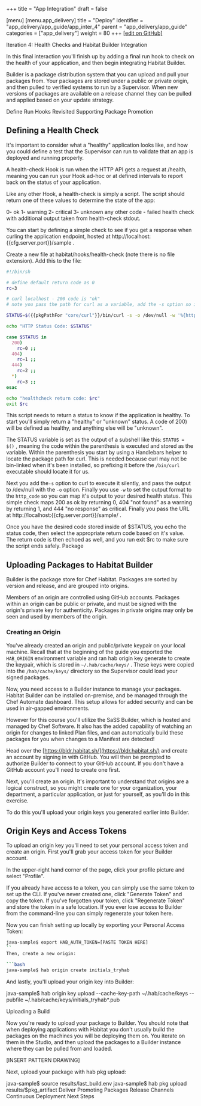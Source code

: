 +++
title = "App Integration"
draft = false

[menu]
  [menu.app_delivery]
    title = "Deploy"
    identifier = "app_delivery/app_guide/app_inter_4"
    parent = "app_delivery/app_guide"
    categories = ["app_delivery"]
    weight = 80
+++
[\[edit on GitHub\]](https://github.com/chef/chef-web-docs/blob/master/content/app_delivery/app_iter_4.md)

Iteration 4: Health Checks and Habitat Builder Integration

In this final interaction you'll finish up by adding a final run hook to check on the health of your application, and then begin integrating Habitat Builder.

Builder is a package distribution system that you can upload and pull your packages from. Your packages are stored under a public or private origin, and then pulled to verified systems to run by a Supervisor. When new versions of packages are available on a release channel they can be pulled and applied based on your update strategy.

Define
Run Hooks Revisited
Supporting Package Promotion

## Defining a Health Check

It's important to consider what a "healthy" application looks like, and how you could define a test that the Supervisor can run to validate that an app is deployed and running properly.

A health-check Hook is run when the HTTP API gets a request at /health, meaning you can run your Hook ad-hoc or at defined intervals to report back on the status of your application.

Like any other Hook, a health-check is simply a script. The script should return one of these values to determine the state of the app:

0- ok
1- warning
2- critical
3- unknown
any other code - failed health check with additional output taken from health-check stdout.

You can start by defining a simple check to see if you get a response when curling the application endpoint, hosted at http://localhost:{{cfg.server.port}}/sample .

Create a new file at habitat/hooks/health-check (note there is no file extension). Add this to the file:

```bash
#!/bin/sh

# define default return code as 0
rc=3

# curl localhost - 200 code is "ok"
# note you pass the path for curl as a variable, add the -s option so it executes silently, and write the output to /dev/null instead of stdout. The -w option lets us specify the output format as an http code that is then assigned to the STATUS variable after passing the application path.

STATUS=$({{pkgPathFor "core/curl"}}/bin/curl -s -o /dev/null -w '%{http_code}' http://localhost:{{cfg.server.port}}/sample/)

echo "HTTP Status Code: $STATUS"

case $STATUS in
  200)
    rc=0 ;;
  404)
    rc=1 ;;
  444)
    rc=2 ;;
  *)
    rc=3 ;;
esac

echo "healthcheck return code: $rc"
exit $rc
```

This script needs to return a status to know if the application is healthy. To start you'll simply return a "healthy" or "unknown" status. A code of 200) will be defined as healthy, and anything else will be "unknown".

The STATUS variable is set as the output of a subshell like this: `STATUS = $()` , meaning the code within the parenthesis is executed and stored as the variable. Within the parenthesis you start by using a Handlebars helper to locate the package path for curl. This is needed because curl may not be bin-linked when it's been installed, so prefixing it before the `/bin/curl` executable should locate it for us.

Next you add the`-s` option to curl to execute it silently, and pass the output to /dev/null with the `-o` option. Finally you use `-w` to set the output format to the `http_code` so you can map it's output to your desired health status. This simple check maps 200 as ok by returning 0, 404 "not found" as a warning by returning 1, and 444 "no response" as critical. Finally you pass the URL at http://localhost:{{cfg.server.port}}/sample/ .

Once you have the desired code stored inside of $STATUS, you echo the status code, then select the appropriate return code based on it's value. The return code is then echoed as well, and you run exit $rc to make sure the script ends safely.
Package

## Uploading Packages to Habitat Builder

Builder is the package store for Chef Habitat. Packages are sorted by version and release, and are grouped into origins.

Members of an origin are controlled using GitHub accounts. Packages within an origin can be public or private, and must be signed with the origin's private key for authenticity. Packages in private origins may only be seen and used by members of the origin.

### Creating an Origin

You've already created an origin and public/private keypair on your local machine. Recall that at the beginning of the guide you exported the `HAB_ORIGIN` environment variable and ran hab origin key generate to create the keypair, which is stored in `~/.hab/cache/keys/` . These keys were copied into the `/hab/cache/keys/` directory so the Supervisor could load your signed packages.

Now, you need access to a Builder instance to manage your packages. Habitat Builder can be installed on-premise, and be managed through the Chef Automate dashboard. This setup allows for added security and can be used in air-gapped environments.

However for this course you'll utilize the SaSS Builder, which is hosted and managed by Chef Software. It also has the added capability of watching an origin for changes to linked Plan files, and can automatically build these packages for you when changes to a Manifest are detected!

Head over the [https://bldr.habitat.sh/](https://bldr.habitat.sh/) and create an account by signing in with GitHub. You will then be prompted to authorize Builder to connect to your GitHub account. If you don't have a GitHub account you'll need to create one first.

Next, you'll create an origin. It's important to understand that origins are a logical construct, so you might create one for your organization, your department, a particular application, or just for yourself, as you'll do in this exercise.

To do this you'll upload your origin keys you generated earlier into Builder.

## Origin Keys and Access Tokens

To upload an origin key you'll need to set your personal access token and create an origin. First you'll grab your access token for your Builder account.

In the upper-right hand corner of the page, click your profile picture and select "Profile".

If you already have access to a token, you can simply use the same token to set up the CLI. If you've never created one, click "Generate Token" and copy the token. If you've forgotten your token, click "Regenerate Token" and store the token in a safe location. If you ever lose access to Builder from the command-line you can simply regenerate your token here.

Now you can finish setting up locally by exporting your Personal Access Token:

```bash
java-sample$ export HAB_AUTH_TOKEN=[PASTE TOKEN HERE]
``
Then, create a new origin:

```bash
java-sample$ hab origin create initials_tryhab
```

And lastly, you'll upload your origin key into Builder:

java-sample$ hab origin key upload --cache-key-path ~/.hab/cache/keys --pubfile ~/.hab/cache/keys/initials_tryhab*.pub

Uploading a Build

Now you're ready to upload your package to Builder. You should note that when deploying applications with Habitat you don't usually build the packages on the machines you will be deploying them on. You iterate on them in the Studio, and then upload the packages to a Builder instance where they can be pulled from and loaded.

[INSERT PATTERN DRAWING]

Next, upload your package with hab pkg upload:

java-sample$ source results/last_build.env
java-sample$ hab pkg upload results/$pkg_artifact
Deliver
Promoting Packages
Release Channels
Continuous Deployment
Next Steps

